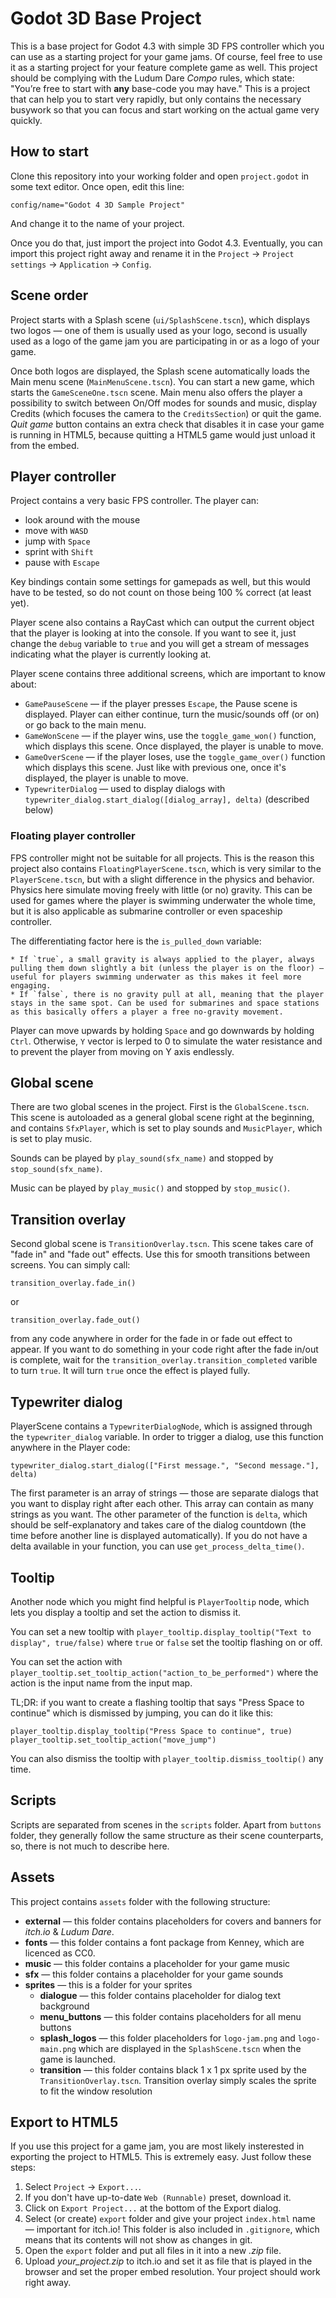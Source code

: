 # Godot 3D Base Project

This is a base project for Godot 4.3 with simple 3D FPS controller which you can use as a starting project for your game jams. Of course, feel free to use it as a starting project for your feature complete game as well.
This project should be complying with the Ludum Dare *Compo* rules, which state: "You’re free to start with **any** base-code you may have." This is a project that can help you to start very rapidly, but only contains the necessary busywork so that you can focus and start working on the actual game very quickly.

## How to start

Clone this repository into your working folder and open `project.godot` in some text editor. Once open, edit this line:

```
config/name="Godot 4 3D Sample Project"
```

And change it to the name of your project.

Once you do that, just import the project into Godot 4.3. Eventually, you can import this project right away and rename it in the `Project` -> `Project settings` -> `Application` -> `Config`.

## Scene order

Project starts with a Splash scene (`ui/SplashScene.tscn`), which displays two logos — one of them is usually used as your logo, second is usually used as a logo of the game jam you are participating in or as a logo of your game. 

Once both logos are displayed, the Splash scene automatically loads the Main menu scene (`MainMenuScene.tscn`). You can start a new game, which starts the `GameSceneOne.tscn` scene. Main menu also offers the player a possibility to switch between On/Off modes for sounds and music, display Credits (which focuses the camera to the `CreditsSection`) or quit the game. *Quit game* button contains an extra check that disables it in case your game is running in HTML5, because quitting a HTML5 game would just unload it from the embed.

## Player controller

Project contains a very basic FPS controller. The player can:

* look around with the mouse
* move with `WASD`
* jump with `Space`
* sprint with `Shift`
* pause with `Escape`

Key bindings contain some settings for gamepads as well, but this would have to be tested, so do not count on those being 100 % correct (at least yet). 

Player scene also contains a RayCast which can output the current object that the player is looking at into the console. If you want to see it, just change the `debug` variable to `true` and you will get a stream of messages indicating what the player is currently looking at.

Player scene contains three additional screens, which are important to know about:

* `GamePauseScene` — if the player presses `Escape`, the Pause scene is displayed. Player can either continue, turn the music/sounds off (or on) or go back to the main menu.
* `GameWonScene` — if the player wins, use the `toggle_game_won()` function, which displays this scene. Once displayed, the player is unable to move.
* `GameOverScene` — if the player loses, use the `toggle_game_over()` function which displays this scene. Just like with previous one, once it's displayed, the player is unable to move.
* `TypewriterDialog` — used to display dialogs with `typewriter_dialog.start_dialog([dialog_array], delta)` (described below)

### Floating player controller

FPS controller might not be suitable for all projects. This is the reason this project also contains `FloatingPlayerScene.tscn`, which is very similar to the `PlayerScene.tscn`, but with a slight difference in the physics and behavior. Physics here simulate moving freely with little (or no) gravity. This can be used for games where the player is swimming underwater the whole time, but it is also applicable as submarine controller or even spaceship controller.

The differentiating factor here is the `is_pulled_down` variable: 
	
	* If `true`, a small gravity is always applied to the player, always pulling them down slightly a bit (unless the player is on the floor) — useful for players swimming underwater as this makes it feel more engaging. 
	* If `false`, there is no gravity pull at all, meaning that the player stays in the same spot. Can be used for submarines and space stations as this basically offers a player a free no-gravity movement.

Player can move upwards by holding `Space` and go downwards by holding `Ctrl`. Otherwise, `Y` vector is lerped to 0 to simulate the water resistance and to prevent the player from moving on Y axis endlessly.

## Global scene

There are two global scenes in the project. First is the `GlobalScene.tscn`. This scene is autoloaded as a general global scene right at the beginning, and contains `SfxPlayer`, which is set to play sounds and `MusicPlayer`, which is set to play music.

Sounds can be played by `play_sound(sfx_name)` and stopped by `stop_sound(sfx_name)`. 

Music can be played by `play_music()` and stopped by `stop_music()`. 


## Transition overlay

Second global scene is `TransitionOverlay.tscn`. This scene takes care of "fade in" and "fade out" effects. Use this for smooth transitions between screens. You can simply call:

```
transition_overlay.fade_in()
```

or

```
transition_overlay.fade_out()
```

from any code anywhere in order for the fade in or fade out effect to appear. If you want to do something in your code right after the fade in/out is complete, wait for the `transition_overlay.transition_completed` varible to turn `true`. It will turn `true` once the effect is played fully.

## Typewriter dialog

PlayerScene contains a `TypewriterDialogNode`, which is assigned through the `typewriter_dialog` variable. In order to trigger a dialog, use this function anywhere in the Player code: 

```
typewriter_dialog.start_dialog(["First message.", "Second message."], delta)
```

The first parameter is an array of strings — those are separate dialogs that you want to display right after each other. This array can contain as many strings as you want. The other parameter of the function is `delta`, which should be self-explanatory and takes care of the dialog countdown (the time before another line is displayed automatically). If you do not have a delta available in your function, you can use `get_process_delta_time()`.

## Tooltip

Another node which you might find helpful is `PlayerTooltip` node, which lets you display a tooltip and set the action to dismiss it.

You can set a new tooltip with `player_tooltip.display_tooltip("Text to display", true/false)` where `true` or `false` set the tooltip flashing on or off.

You can set the action with `player_tooltip.set_tooltip_action("action_to_be_performed")` where the action is the input name from the input map. 

TL;DR: if you want to create a flashing tooltip that says "Press Space to continue" which is dismissed by jumping, you can do it like this:

```
player_tooltip.display_tooltip("Press Space to continue", true)
player_tooltip.set_tooltip_action("move_jump")
```

You can also dismiss the tooltip with `player_tooltip.dismiss_tooltip()` any time.

## Scripts

Scripts are separated from scenes in the `scripts` folder. Apart from `buttons` folder, they generally follow the same structure as their scene counterparts, so, there is not much to describe here.

## Assets

This project contains `assets` folder with the following structure:

* **external** — this folder contains placeholders for covers and banners for *itch.io* & *Ludum Dare*.
* **fonts** — this folder contains a font package from Kenney, which are licenced as CC0.
* **music** — this folder contains a placeholder for your game music
* **sfx** — this folder contains a placeholder for your game sounds
* **sprites** — this is a folder for your sprites
  * **dialogue** — this folder contains placeholder for dialog text background
  * **menu_buttons** — this folder contains placeholders for all menu buttons
  * **splash_logos** — this folder placeholders for `logo-jam.png` and `logo-main.png` which are displayed in the `SplashScene.tscn` when the game is launched.
  * **transition** — this folder contains black 1 x 1 px sprite used by the `TransitionOverlay.tscn`. Transition overlay simply scales the sprite to fit the window resolution

## Export to HTML5

If you use this project for a game jam, you are most likely insterested in exporting the project to HTML5. This is extremely easy. Just follow these steps:

  1. Select `Project` -> `Export...`.
  1. If you don't have up-to-date `Web (Runnable)` preset, download it.
  1. Click on `Export Project...` at the bottom of the Export dialog.
  1. Select (or create) `export` folder and give your project `index.html` name — important for itch.io! This folder is also included in `.gitignore`, which means that its contents will not show as changes in git.
  1. Open the `export` folder and put all files in it into a new *.zip* file.
  1. Upload *your_project.zip* to itch.io and set it as file that is played in the browser and set the proper embed resolution. Your project should work right away.

